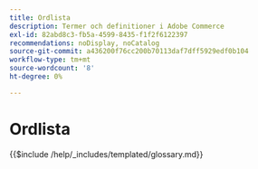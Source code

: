 ```yaml
---
title: Ordlista
description: Termer och definitioner i Adobe Commerce
exl-id: 82abd8c3-fb5a-4599-8435-f1f2f6122397
recommendations: noDisplay, noCatalog
source-git-commit: a436200f76cc200b70113daf7dff5929edf0b104
workflow-type: tm+mt
source-wordcount: '8'
ht-degree: 0%

---
```



# Ordlista

{{$include /help/_includes/templated/glossary.md}}

<!-- Last updated from includes: 2025-09-12 10:58:44 -->
